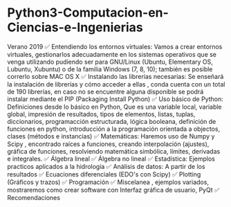 # Python3-Computacion-en-Ciencias-e-Ingenierias
Verano 2019
✅ Entendiendo los entornos virtuales: Vamos a crear entornos virtuales, gestionarlos adecuadamente en los sistemas operativos que se venga utilizando pudiendo ser para GNU/Linux (Ubuntu, Elementary OS, Lubuntu, Xubuntu) o de la familia Windows (7, 8, 10); también es posible correrlo sobre MAC OS X
✅ Instalando las librerías necesarias: Se enseñará la instalación de librerías y cómo acceder a ellas , conda cuenta con un total de 190 librerías, en caso no se encuentre alguna disponible se podrá instalar mediante el PIP (Packaging Install Python)
✅ Uso básico de Python: Definiciones desde lo básico en Python, Que es una variable local, variable global, impresión de resultados, tipos de elementos, listas, tuplas, diccionarios, programacción estructurada, lógica booleana, definición de funciones en python, introducción a la programación orientada a objectos, clases (métodos e instancias)
✅ Matemáticas: Haremos uso de Numpy y Scipy , encontrado raíces a funciones, creando interpolación (ajustes), gráfica de funciones, resolviendo matemática simbólica, límites, derivadas e integrales.
✅ Álgebra lineal
✅ Álgebra no lineal
✅ Estadística: Ejemplos practicos aplicados a la hidrología
✅ Análisis de datos: A partir de los resultados
✅ Ecuaciones diferenciales (EDO's con Scipy)
✅ Plotting (Gráficos y trazos)
✅ Programación
✅ Miscelanea , ejemplos variados, mostraremos como crear software con Interfaz gráfica de usuario, PyQt
✅ Recomendaciones